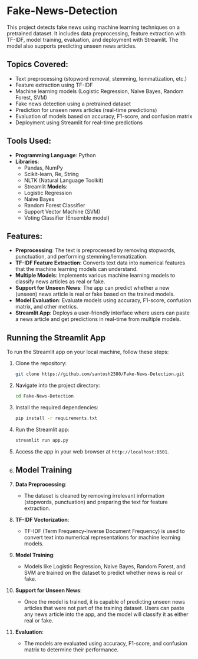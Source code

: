 # Fake-News-Detection

This project detects fake news using machine learning techniques on a pretrained dataset. It includes data preprocessing, feature extraction with TF-IDF, model training, evaluation, and deployment with Streamlit. The model also supports predicting unseen news articles.

## Topics Covered:
- Text preprocessing (stopword removal, stemming, lemmatization, etc.)
- Feature extraction using TF-IDF
- Machine learning models (Logistic Regression, Naive Bayes, Random Forest, SVM)
- Fake news detection using a pretrained dataset
- Prediction for unseen news articles (real-time predictions)
- Evaluation of models based on accuracy, F1-score, and confusion matrix
- Deployment using Streamlit for real-time predictions

## Tools Used:
- **Programming Language**: Python
- **Libraries**:
  - Pandas, NumPy
  - Scikit-learn, Re, String
  - NLTK (Natural Language Toolkit)
  - Streamlit
  **Models**:
  - Logistic Regression
  - Naive Bayes
  - Random Forest Classifier
  - Support Vector Machine (SVM)
  - Voting Classifier (Ensemble model)

## Features:
- **Preprocessing**: The text is preprocessed by removing stopwords, punctuation, and performing stemming/lemmatization.
- **TF-IDF Feature Extraction**: Converts text data into numerical features that the machine learning models can understand.
- **Multiple Models**: Implements various machine learning models to classify news articles as real or fake.
- **Support for Unseen News**: The app can predict whether a new (unseen) news article is real or fake based on the trained models.
- **Model Evaluation**: Evaluate models using accuracy, F1-score, confusion matrix, and other metrics.
- **Streamlit App**: Deploys a user-friendly interface where users can paste a news article and get predictions in real-time from multiple models.

## Running the Streamlit App

To run the Streamlit app on your local machine, follow these steps:

1. Clone the repository:

    ```bash
    git clone https://github.com/santosh2580/Fake-News-Detection.git
    ```

2. Navigate into the project directory:

    ```bash
    cd Fake-News-Detection
    ```

3. Install the required dependencies:

    ```bash
    pip install -r requirements.txt
    ```

4. Run the Streamlit app:

    ```bash
    streamlit run app.py
    ```

5. Access the app in your web browser at `http://localhost:8501`.

6. ## Model Training

1. **Data Preprocessing**:
    - The dataset is cleaned by removing irrelevant information (stopwords, punctuation) and preparing the text for feature extraction.

2. **TF-IDF Vectorization**:
    - TF-IDF (Term Frequency-Inverse Document Frequency) is used to convert text into numerical representations for machine learning models.

3. **Model Training**:
    - Models like Logistic Regression, Naive Bayes, Random Forest, and SVM are trained on the dataset to predict whether news is real or fake.

4. **Support for Unseen News**:
    - Once the model is trained, it is capable of predicting unseen news articles that were not part of the training dataset. Users can paste any news article into the app, and the model will classify it as either real or fake.

5. **Evaluation**:
    - The models are evaluated using accuracy, F1-score, and confusion matrix to determine their performance.

